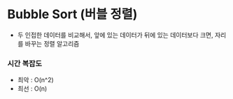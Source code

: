# Bubble Sort (버블 정렬)
- 두 인접한 데이터를 비교해서, 앞에 있는 데이터가 뒤에 있는 데이터보다 크면, 자리를 바꾸는 정렬 알고리즘 

### 시간 복잡도
- 최악 : O(n^2)
- 최선 : O(n)